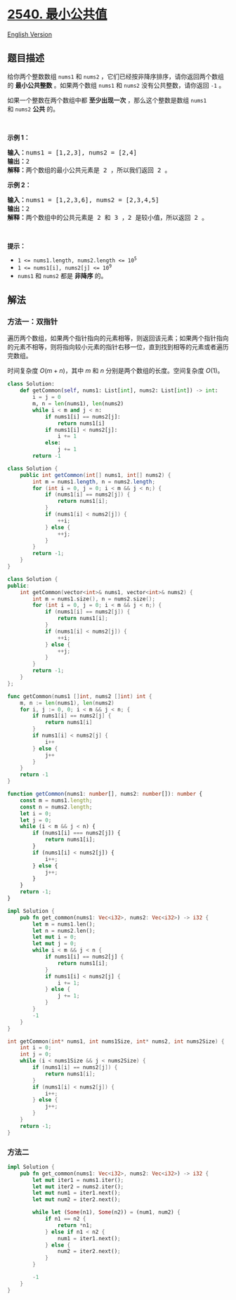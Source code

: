 # [2540. 最小公共值](https://leetcode.cn/problems/minimum-common-value)

[English Version](/solution/2500-2599/2540.Minimum%20Common%20Value/README_EN.md)

<!-- tags:数组,哈希表,双指针,二分查找 -->

## 题目描述

<!-- 这里写题目描述 -->

<p>给你两个整数数组&nbsp;<code>nums1</code> 和&nbsp;<code>nums2</code>&nbsp;，它们已经按非降序排序，请你返回两个数组的 <strong>最小公共整数</strong>&nbsp;。如果两个数组&nbsp;<code>nums1</code> 和&nbsp;<code>nums2</code>&nbsp;没有公共整数，请你返回&nbsp;<code>-1</code>&nbsp;。</p>

<p>如果一个整数在两个数组中都 <strong>至少出现一次</strong>&nbsp;，那么这个整数是数组&nbsp;<code>nums1</code> 和&nbsp;<code>nums2</code>&nbsp;<strong>公共</strong>&nbsp;的。</p>

<p>&nbsp;</p>

<p><strong>示例 1：</strong></p>

<pre><b>输入：</b>nums1 = [1,2,3], nums2 = [2,4]
<b>输出：</b>2
<b>解释：</b>两个数组的最小公共元素是 2 ，所以我们返回 2 。
</pre>

<p><strong>示例 2：</strong></p>

<pre><b>输入：</b>nums1 = [1,2,3,6], nums2 = [2,3,4,5]
<b>输出：</b>2
<b>解释：</b>两个数组中的公共元素是 2 和 3 ，2 是较小值，所以返回 2 。
</pre>

<p>&nbsp;</p>

<p><strong>提示：</strong></p>

<ul>
	<li><code>1 &lt;= nums1.length, nums2.length &lt;= 10<sup>5</sup></code></li>
	<li><code>1 &lt;= nums1[i], nums2[j] &lt;= 10<sup>9</sup></code></li>
	<li><code>nums1</code> 和&nbsp;<code>nums2</code>&nbsp;都是 <strong>非降序</strong>&nbsp;的。</li>
</ul>

## 解法

### 方法一：双指针

遍历两个数组，如果两个指针指向的元素相等，则返回该元素；如果两个指针指向的元素不相等，则将指向较小元素的指针右移一位，直到找到相等的元素或者遍历完数组。

时间复杂度 $O(m + n)$，其中 $m$ 和 $n$ 分别是两个数组的长度。空间复杂度 $O(1)$。

<!-- tabs:start -->

```python
class Solution:
    def getCommon(self, nums1: List[int], nums2: List[int]) -> int:
        i = j = 0
        m, n = len(nums1), len(nums2)
        while i < m and j < n:
            if nums1[i] == nums2[j]:
                return nums1[i]
            if nums1[i] < nums2[j]:
                i += 1
            else:
                j += 1
        return -1
```

```java
class Solution {
    public int getCommon(int[] nums1, int[] nums2) {
        int m = nums1.length, n = nums2.length;
        for (int i = 0, j = 0; i < m && j < n;) {
            if (nums1[i] == nums2[j]) {
                return nums1[i];
            }
            if (nums1[i] < nums2[j]) {
                ++i;
            } else {
                ++j;
            }
        }
        return -1;
    }
}
```

```cpp
class Solution {
public:
    int getCommon(vector<int>& nums1, vector<int>& nums2) {
        int m = nums1.size(), n = nums2.size();
        for (int i = 0, j = 0; i < m && j < n;) {
            if (nums1[i] == nums2[j]) {
                return nums1[i];
            }
            if (nums1[i] < nums2[j]) {
                ++i;
            } else {
                ++j;
            }
        }
        return -1;
    }
};
```

```go
func getCommon(nums1 []int, nums2 []int) int {
	m, n := len(nums1), len(nums2)
	for i, j := 0, 0; i < m && j < n; {
		if nums1[i] == nums2[j] {
			return nums1[i]
		}
		if nums1[i] < nums2[j] {
			i++
		} else {
			j++
		}
	}
	return -1
}
```

```ts
function getCommon(nums1: number[], nums2: number[]): number {
    const m = nums1.length;
    const n = nums2.length;
    let i = 0;
    let j = 0;
    while (i < m && j < n) {
        if (nums1[i] === nums2[j]) {
            return nums1[i];
        }
        if (nums1[i] < nums2[j]) {
            i++;
        } else {
            j++;
        }
    }
    return -1;
}
```

```rust
impl Solution {
    pub fn get_common(nums1: Vec<i32>, nums2: Vec<i32>) -> i32 {
        let m = nums1.len();
        let n = nums2.len();
        let mut i = 0;
        let mut j = 0;
        while i < m && j < n {
            if nums1[i] == nums2[j] {
                return nums1[i];
            }
            if nums1[i] < nums2[j] {
                i += 1;
            } else {
                j += 1;
            }
        }
        -1
    }
}
```

```c
int getCommon(int* nums1, int nums1Size, int* nums2, int nums2Size) {
    int i = 0;
    int j = 0;
    while (i < nums1Size && j < nums2Size) {
        if (nums1[i] == nums2[j]) {
            return nums1[i];
        }
        if (nums1[i] < nums2[j]) {
            i++;
        } else {
            j++;
        }
    }
    return -1;
}
```

<!-- tabs:end -->

### 方法二

<!-- tabs:start -->

```rust
impl Solution {
    pub fn get_common(nums1: Vec<i32>, nums2: Vec<i32>) -> i32 {
        let mut iter1 = nums1.iter();
        let mut iter2 = nums2.iter();
        let mut num1 = iter1.next();
        let mut num2 = iter2.next();

        while let (Some(n1), Some(n2)) = (num1, num2) {
            if n1 == n2 {
                return *n1;
            } else if n1 < n2 {
                num1 = iter1.next();
            } else {
                num2 = iter2.next();
            }
        }

        -1
    }
}
```

<!-- tabs:end -->

<!-- end -->
